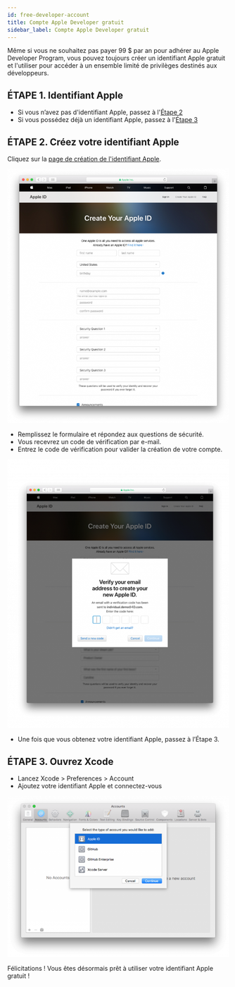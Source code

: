 ```yaml
---
id: free-developer-account
title: Compte Apple Developer gratuit
sidebar_label: Compte Apple Developer gratuit
---
```

Même si vous ne souhaitez pas payer 99 $ par an pour adhérer au Apple Developer Program, vous pouvez toujours créer un identifiant Apple gratuit et l'utiliser pour accéder à un ensemble limité de privilèges destinés aux développeurs.

## ÉTAPE 1. Identifiant Apple

* Si vous n’avez pas d'identifiant Apple, passez à l'[Étape 2](#step-2-create-your-apple-id)
* Si vous possédez déjà un identifiant Apple, passez à l'[Étape 3](#step-3-open-xcode)

## ÉTAPE 2. Créez votre identifiant Apple

Cliquez sur la [page de création de l'identifiant Apple](https://appleid.apple.com/).

![Créez votre identifiant Apple](assets/deploy-app-store/Apple-ID-Creation-Page-4D-for-iOS.png)

* Remplissez le formulaire et répondez aux questions de sécurité.
* Vous recevrez un code de vérification par e-mail.
* Entrez le code de vérification pour valider la création de votre compte.

![Register Developer Program](assets/deploy-app-store/Register-developer-program-4D-for-iOS.png)

* Une fois que vous obtenez votre identifiant Apple, passez à l’Étape 3.

## ÉTAPE 3. Ouvrez Xcode

* Lancez Xcode > Preferences > Account
* Ajoutez votre identifiant Apple et connectez-vous 

![Developer Account](assets/test-build/Developer-Account-4D-for-iOS.png)

Félicitations ! Vous êtes désormais prêt à utiliser votre identifiant Apple gratuit !
